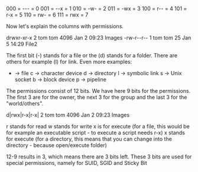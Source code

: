 000 = --- = 0
001 = --x = 1
010 = -w- = 2
011 = -wx = 3
100 = r-- = 4
101 = r-x = 5
110 = rw- = 6
111 = rwx = 7

Now let's explain the columns with permissions.

drwxr-xr-x 2 tom tom 4096 Jan 2 09:23 Images
-rw-r--r-- 1 tom tom 25 Jan 5 14:29 File2

The first bit (-) stands for a file or the (d) stands for a folder. There are others for example (l) for link. Even more examples:

- -> file
c -> character device
d -> directory
l -> symbolic link
s -> Unix socket
b -> block device
p -> pipeline

The permissions consist of 12 bits. We have here 9 bits for the permissions. The first 3 are for the owner, the next 3 for the group and the last 3 for the "world/others".

d|rwx|r-x|r-x| 2 tom tom 4096 Jan 2 09:23 Images

r stands for read
w stands for write
x is for execute (for a file, this would be for example an executable script - to execute a script needs r-x)
x stands for execute (for a directory, this means that you can change into the directory - because open/execute folder)

12-9 results in 3, which means there are 3 bits left. These 3 bits are used for special permissions, namely for SUID, SGID and Sticky Bit   